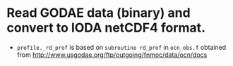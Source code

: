 # Read GODAE data (binary) and convert to IODA netCDF4 format.

- `profile._rd_prof` is based on `subroutine rd_prof` in `ocn_obs.f` obtained from
http://www.usgodae.org/ftp/outgoing/fnmoc/data/ocn/docs
